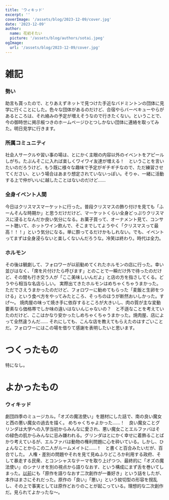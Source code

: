 ```yaml
---
title: 'ウィキッド'
excerpt: ''
coverImage: '/assets/blog/2023-12-09/cover.jpg'
date: '2023-12-09'
author:
  name: 花初そたい
  picture: '/assets/blog/authors/sotai.jpeg'
ogImage:
  url: '/assets/blog/2023-12-09/cover.jpg'
---
```

# 雑記
### 勢い
助言も貰ったので、とりあえずネットで見つけた手近なバドミントンの団体に見学に行くことにした。色々な団体があるのだけど、合宿やらバーベキューやらがあるところは、それ絡みの予定が増えそうなので行きたくない。ということで、今の御時世に掲示板つきのホームページひとつしかない団体に連絡を取ってみた。明日見学に行きます。

### 所属コミュニティ
社会人サークルや習い事の場は、とにかく主眼の内容以外のイベントをアピールしがち。たぶんそこに入れば楽しくワイワイ友達が増える！　ということを言いたいのだろうけど、もう既に様々な趣味で予定がギチギチなので、ただ練習させてください、という場合はあまり想定されていないっぽい。そりゃ、一緒に活動する上で仲がいいに越したことはないのだけど……

### 全身イベント人間
今日はクリスマスマーケットに行った。普段クリスマスの飾り付けを見ても「ふーんそんな時期か」と思うだけだけど、マーケットくらい全身どっぷりクリスマスに浸るとなんだか良い気分になる。お菓子買って、オーナメント見て、コンサート聴いて、ホットワイン飲んで、そこまでしてようやく「クリスマスって最高！！！」という気分になる。単に酔ってるだけかもしれない。でも、イベントってまずは全身浸らないと楽しくないんだろうな。冷笑は終わり。時代は全力。

### ホルモン
その後は観劇して、フォロワーが以前勧めてくれたホルモンの店に行った。幸い並びはなく、「席を片付けたら呼びます」とのことで一瞬だけ外で待ったのだけど、その間も行き交う人が「ここ美味しいんだよ」と店の方を指さしてくる。どうやら相当な名店らしい。
実際出てきたホルモンはめちゃくちゃうまかった。ただでさえうまかったのだけど、フォロワーに勧めてもらった「麦飯と生卵をつける」という食べ方をやってみたところ、そっちのほうが断然おいしかった。すげ～。
焼肉屋の味って焼き手に依存するところが大きいし、肉の質が主な変動要素なら価格帯でしか味の違いはないんじゃないの？　と不遜なことを考えていたのだけど、ここはかなり安かったしめちゃくちゃうまかった。焼肉屋、店によって全然違うんだ……
それにしても、こんな店を教えてもらえたのはすごいことだ。フォロワーにはこの場を借りて感謝を表明したいと思います。

# つくったもの
特になし。

# よかったもの
### ウィキッド
劇団四季のミュージカル。「オズの魔法使い」を題材にした話で、南の良い魔女と西の悪い魔女の過去を描く。
めちゃくちゃよかった……！　良い魔女ことグリンダは大学への入学当初からみんなに愛され、悪い魔女ことエルファバはその緑色の肌からみんなに忌み嫌われる。グリンダはとにかく幸せに着飾ることばかり考えているが、エルファバは動物の権利問題に心を砕いている。しかし、ひょんなことからこの二人がルームメイトに……！　と書くと百合みたいだが、百合でした。
人権・差別の問題やそれを見て見ぬふりどころか利用する政府、そして暴走する民衆、とコンシャスなテーマを取り上げつつ、最終的に「オズの魔法使い」のシナリオを別の視点から語りなおす、という構成にまず舌を巻いてしまった。[以前](https://hanasome-sotai.com/posts/2023-09-25)にも「原作を語りなおす二次創作が一番好き」という話をしたが、本作はまさにそれだった。原作の「良い」「悪い」という紋切型の形容を撹乱し、その上で事実としては原作どおりのことが起こっている。理想的な二次創作だ。見られてよかったな～。
